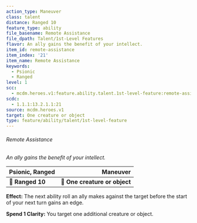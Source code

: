 ```yaml
---
action_type: Maneuver
class: talent
distance: Ranged 10
feature_type: ability
file_basename: Remote Assistance
file_dpath: Talent/1st-Level Features
flavor: An ally gains the benefit of your intellect.
item_id: remote-assistance
item_index: '21'
item_name: Remote Assistance
keywords:
  - Psionic
  - Ranged
level: 1
scc:
  - mcdm.heroes.v1:feature.ability.talent.1st-level-feature:remote-assistance
scdc:
  - 1.1.1:13.2.1.1:21
source: mcdm.heroes.v1
target: One creature or object
type: feature/ability/talent/1st-level-feature
---
```


###### Remote Assistance

*An ally gains the benefit of your intellect.*

| **Psionic, Ranged** |                  **Maneuver** |
| ------------------- | ----------------------------: |
| **📏 Ranged 10**    | **🎯 One creature or object** |

**Effect:** The next ability roll an ally makes against the target before the start of your next turn gains an edge.

**Spend 1 Clarity:** You target one additional creature or object.
